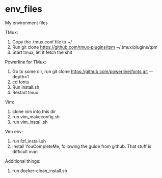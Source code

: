 # env_files
My environment files

TMux:
1. Copy the .tmux.conf file to ~/
2. Run git clone https://github.com/tmux-plugins/tpm ~/.tmux/plugins/tpm
3. Start tmux, let it fetch the shit

Powerline for TMux:
1. Go to some dir, run git clone https://github.com/powerline/fonts.git --depth=1
2. cd fonts
3. Run install.sh
4. Restart tmux

Vim:
1. clone vim into this dir
2. run vim_makeconfig.sh
3. run vim_install.sh

Vim env:
1. run fzf_install.sh
2. install YouCompleteMe, following the guide from github. That stuff is difficult man

Additional things:
1. run docker-clean_install.sh
